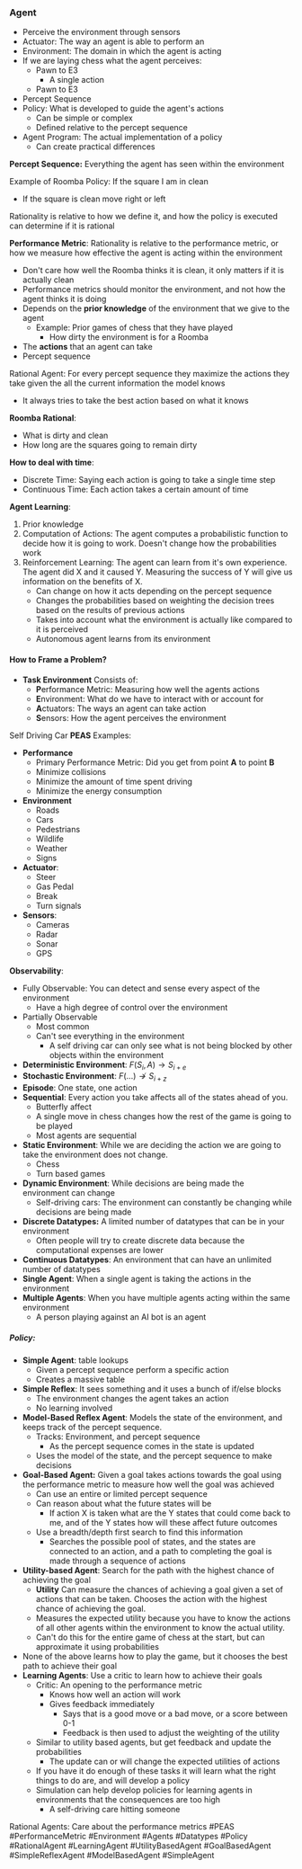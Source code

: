 ### Agent
* Perceive the environment through sensors
* Actuator: The way an agent is able to perform an 
* Environment: The domain in which the agent is acting
* If we are laying chess what the agent perceives:
	* Pawn to E3
		* A single action
	* Pawn to E3
* Percept Sequence
* Policy: What is developed to guide the agent's actions 
	* Can be simple or complex
	* Defined relative to the percept sequence
* Agent Program: The actual implementation of a policy
	* Can create practical differences 

**Percept Sequence:** Everything the agent has seen within the environment

Example of Roomba Policy: If the square I am in clean
* If the square is clean move right or left

Rationality is relative to how we define it, and how the policy is executed can determine if it is rational

**Performance Metric**: Rationality is relative to the performance metric, or how we measure how effective the agent is acting within the environment
* Don't care how well the Roomba thinks it is clean, it only matters if it is actually clean
* Performance metrics should monitor the environment, and not how the agent thinks it is doing
* Depends on the **prior knowledge** of the environment that we give to the agent
	* Example: Prior games of chess that they have played
		* How dirty the environment is for a Roomba
* The **actions** that an agent can take
* Percept sequence

Rational Agent: For every percept sequence they maximize the actions they take given the all the current information the model knows
* It always tries to take the best action based on what it knows

**Roomba Rational**: 
* What is dirty and clean
* How long are the squares going to remain dirty

**How to deal with time**:
* Discrete Time: Saying each action is going to take a single time step
* Continuous Time: Each action takes a certain amount of time

**Agent Learning**:
1. Prior knowledge
2. Computation of Actions: The agent computes a probabilistic function to decide how it is going to work. Doesn't change how the probabilities work
3. Reinforcement Learning: The agent can learn from it's own experience. The agent did X and it caused Y. Measuring the success of Y will give us information on the benefits of X.
	* Can change on how it acts depending on the percept sequence
	* Changes the probabilities based on weighting the decision trees based on the results of previous actions
	* Takes into account what the environment is actually like compared to it is perceived
	* Autonomous agent learns from its environment

#### How to Frame a Problem?

* **Task Environment** Consists of:
	* **P**erformance Metric: Measuring how well the agents actions
	* **E**nvironment: What do we have to interact with or account for
	* **A**ctuators: The ways an agent can take action
	* **S**ensors: How the agent perceives the environment

Self Driving Car  **PEAS** Examples:
* **Performance**
	* Primary Performance Metric: Did you get from point **A** to point **B**
	* Minimize collisions 
	* Minimize the amount of time spent driving
	* Minimize the energy consumption
* **Environment**
	* Roads
	* Cars
	* Pedestrians
	* Wildlife
	* Weather
	* Signs
* **Actuator**:
	* Steer
	* Gas Pedal
	* Break
	* Turn signals
* **Sensors**:
	* Cameras
	* Radar
	* Sonar
	* GPS


**Observability**:
* Fully Observable: You can detect and sense every aspect of the environment
	* Have a high degree of control over the environment
* Partially Observable
	* Most common
	* Can't see everything in the environment
		* A self driving car can only see what is not being blocked by other objects within the environment
* **Deterministic Environment**: $F(S_i, A) \rightarrow S_{i+e}$
* **Stochastic Environment**: $F(...) \not\to S_{i+z}$
* **Episode**: One state, one action
* **Sequential**: Every action you take affects all of the states ahead of you. 
	* Butterfly affect
	* A single move in chess changes how the rest of the game is going to be played
	* Most agents are sequential
* **Static Environment**: While we are deciding the action we are going to take the environment does not change.
	* Chess
	* Turn based games
* **Dynamic Environment**: While decisions are being made the environment can change
	* Self-driving cars: The environment can constantly be changing while decisions are being made
* **Discrete Datatypes:** A limited number of datatypes that can be in your environment 
	* Often people will try to create discrete data because the computational expenses are lower
* **Continuous Datatypes**: An environment that can have an unlimited number of datatypes
* **Single Agent**: When a single agent is taking the actions in the environment
* **Multiple Agents**: When you have multiple agents acting within the same environment
	* A person playing against an AI bot is an agent

##### Policy:
* **Simple Agent**: table lookups
	* Given a percept sequence perform a specific action
	* Creates a massive table
* **Simple Reflex**: It sees something and it uses a bunch of if/else blocks
	* The environment changes the agent takes an action
	* No learning involved
* **Model-Based Reflex Agent**: Models the state of the environment, and keeps track of the percept sequence.
	* Tracks: Environment, and percept sequence
		* As the percept sequence comes in the state is updated
	* Uses the model of the state, and the percept sequence to make decisions
* **Goal-Based Agent:** Given a goal takes actions towards the goal using the performance metric to measure how well the goal was achieved
	* Can use an entire or limited percept sequence
	* Can reason about what the future states will be
		* If action X is taken what are the Y states that could come back to me, and of the Y states how will these affect future outcomes
	* Use a breadth/depth first search to find this information
		* Searches the possible pool of states, and the states are connected to an action, and a path to completing the goal is made through a sequence of actions
* **Utility-based Agent**: Search for the path with the highest chance of achieving the goal
	* **Utility** Can measure the chances of achieving a goal given a set of actions that can be taken. Chooses the action with the highest chance of achieving the goal.
	* Measures the expected utility because you have to know the actions of all other agents within the environment to know the actual utility.
	* Can't do this for the entire game of chess at the start, but can approximate it using probabilities
* None of the above learns how to play the game, but it chooses the best path to achieve their goal
* **Learning Agents**: Use a critic to learn how to achieve their goals
	* Critic: An opening to the performance metric
		* Knows how well an action will work
		* Gives feedback immediately
			* Says that is a good move or a bad move, or a score between 0-1
			* Feedback is then used to adjust the weighting of the utility
	* Similar  to utility based agents, but get feedback and update the probabilities
		* The update can or will change the expected utilities of actions
	* If you have it do enough of these tasks it will learn what the right things to do are, and will develop a policy
	* Simulation can help develop policies for learning agents in environments that the consequences are too high
		* A self-driving care hitting someone

Rational Agents: Care about the performance metrics
#PEAS #PerformanceMetric #Environment #Agents #Datatypes #Policy #RationalAgent #LearningAgent #UtilityBasedAgent #GoalBasedAgent #SimpleReflexAgent #ModelBasedAgent #SimpleAgent